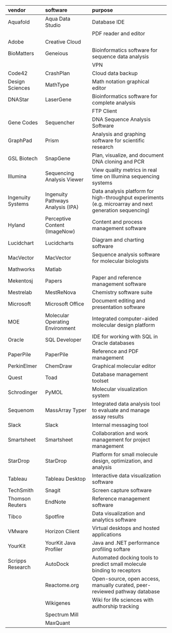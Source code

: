 |vendor|software|purpose|
|:-----|:-------|:------|
|Aquafold|Aqua Data Studio|Database IDE|
|||PDF reader and editor|
|Adobe|Creative Cloud||
|BioMatters|Geneious|Bioinformatics software for sequence data analysis|
|||VPN|
|Code42|CrashPlan|Cloud data backup|
|Design Sciences|MathType|Math notation graphical editor|
|DNAStar|LaserGene|Bioinformatics software for complete analysis|
|||FTP Client|
|Gene Codes|Sequencher|DNA Sequence Analysis Software|
|GraphPad|Prism|Analysis and graphing software for scientific research|
|GSL Biotech|SnapGene|Plan, visualize, and document DNA cloning and PCR|
|Illumina|Sequencing Analysis Viewer|View quality metrics in real time on Illumina sequencing systems|
|Ingenuity Systems|Ingenuity Pathways Analysis (IPA)|Data analysis platform for high-throughput experiments (e.g. microarray and next generation sequencing)|
|Hyland|Perceptive Content (ImageNow)|Content and process management software|
|Lucidchart|Lucidcharts|Diagram and charting software|
|MacVector|MacVector|Sequence analysis software for molecular biologists|
|Mathworks|Matlab||
|Mekentosj|Papers|Paper and reference management software|
|Mestrelab|MestReNova|Chemistry software suite|
|Microsoft|Microsoft Office|Document editing and presentation software|
|MOE|Molecular Operating Environment|Integrated computer-aided molecular design platform|
|Oracle|SQL Developer|IDE for working with SQL in Oracle databases|
|PaperPile|PaperPile|Reference and PDF management|
|PerkinElmer|ChemDraw|Graphical molecular editor|
|Quest|Toad|Database management toolset|
|Schrodinger|PyMOL|Molecular visualization system|
|Sequenom|MassArray Typer|Integrated data analysis tool to evaluate and manage assay results|
|Slack|Slack|Internal messaging tool|
|Smartsheet|Smartsheet|Collaboration and work management for project management|
|StarDrop|StarDrop|Platform for small molecule design, optimization, and analysis|
|Tableau|Tableau Desktop|Interactive data visualization software|
|TechSmith|Snagit|Screen capture software|
|Thomson Reuters|EndNote|Reference management software|
|Tibco|Spotfire|Data visualization and analytics software|
|VMware|Horizon Client|Virtual desktops and hosted applications|
|YourKit|YourKit Java Profiler|Java and .NET performance profiling softare|
|Scripps Research|AutoDock|Automated docking tools to predict small molecule binding to receptors|
||Reactome.org|Open-source, open access, manually curated, peer-reviewed pathway database|
||Wikigenes|Wiki for life sciences with authorship tracking|
||Spectrum Mill||
||MaxQuant||
